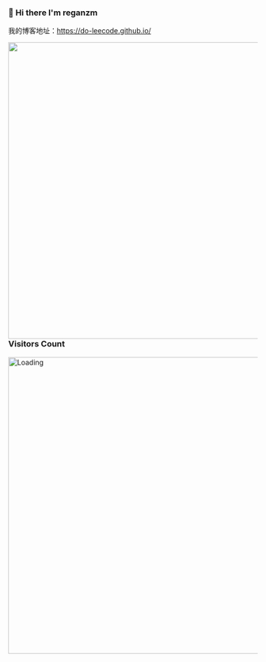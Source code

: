 ### :lemon: Hi there I'm reganzm 

我的博客地址：<url>https://do-leecode.github.io/</url>

<img align='left'  width="600" src="https://github-readme-stats.vercel.app/api?username=reganzm&show_icons=true&title_color=fff&icon_color=79ff97&text_color=9f9f9f&bg_color=151515"></img>

### Visitors Count
<img align="left" width="600" src = "https://profile-counter.glitch.me/reganzm/count.svg" alt ="Loading"></img>
